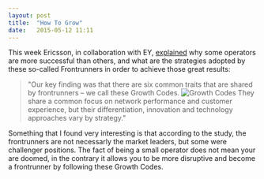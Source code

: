 ```yaml
---
layout: post
title:  "How To Grow"
date:   2015-05-12 11:11  
---
```


This week Ericsson, in collaboration with EY, [explained](http://www.ericsson.com/ourportfolio/telecom-operators/growth-codes?nav=marketcategory002) why some operators are more successful than others, and what are the strategies adopted by these so-called Frontrunners in order to achieve those great results:

>"Our key finding was that there are six common traits that are shared by frontrunners – we call these Growth Codes.
>![Growth Codes](http://cl.ly/image/0n3l1i3o3j1z/download/growthcodes.png)
>They share a common focus on network performance and customer experience, but their differentiation, innovation and technology approaches vary by strategy."

Something that I found very interesting is that according to the study, the frontrunners are not necessarly the market leaders, but some were challenger positions. The fact of being a small operator does not mean your are doomed, in the contrary it allows you to be more disruptive and become a frontrunner by following these Growth Codes.
